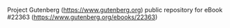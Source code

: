 Project Gutenberg (https://www.gutenberg.org) public repository for eBook #22363 (https://www.gutenberg.org/ebooks/22363)
